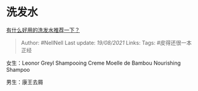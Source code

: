 # 洗发水
[有什么好用的洗发水推荐一下？](https://www.zhihu.com/question/264733291/answer/1866679199)

> Author: #NellNell 
Last update: *19/08/2021* 
Links: 
Tags: #皮得还很一本正经 

女生：Leonor Greyl Shampooing Creme Moelle de Bambou Nourishing Shampoo

男生：康王去屑